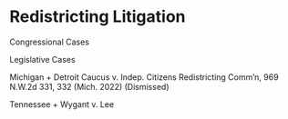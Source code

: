 # Redistricting Litigation

Congressional Cases



Legislative Cases

Michigan
     + Detroit Caucus v. Indep. Citizens Redistricting Comm’n, 969 N.W.2d 331, 332 (Mich. 2022) (Dismissed)

Tennessee
     + Wygant v. Lee
